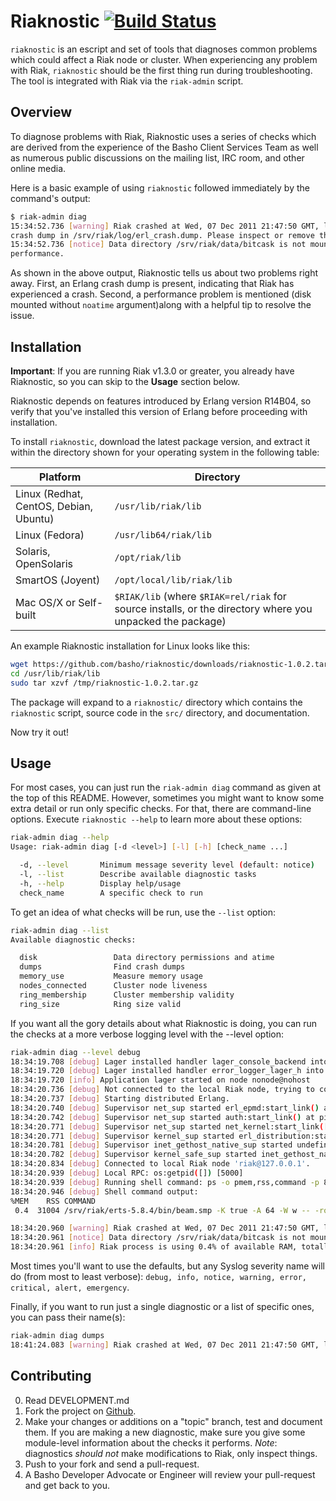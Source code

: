# Riaknostic [![Build Status](https://secure.travis-ci.org/basho/riaknostic.png?branch=master)](http://travis-ci.org/basho/riaknostic)

`riaknostic` is an escript and set of tools that diagnoses common problems which could affect a Riak node or cluster. When experiencing any problem with Riak, `riaknostic` should be the first thing run during troubleshooting. The tool is integrated with Riak via the `riak-admin` script.

## Overview

To diagnose problems with Riak, Riaknostic uses a series of checks which are derived from the experience of the Basho Client Services Team as well as numerous public discussions on the mailing list, IRC room, and other online media.

Here is a basic example of using `riaknostic` followed immediately by the command's output:

```bash
$ riak-admin diag
15:34:52.736 [warning] Riak crashed at Wed, 07 Dec 2011 21:47:50 GMT, leaving
crash dump in /srv/riak/log/erl_crash.dump. Please inspect or remove the file.
15:34:52.736 [notice] Data directory /srv/riak/data/bitcask is not mounted with 'noatime'. Please remount its disk with the 'noatime' flag to improve
performance.
```

As shown in the above output, Riaknostic tells us about two problems right away. First, an Erlang crash dump is present, indicating that Riak has experienced a crash. Second, a performance problem is mentioned (disk mounted without `noatime` argument)along with a helpful tip to resolve the issue.

## Installation

**Important**: If you are running Riak v1.3.0 or greater, you already have Riaknostic, so you can skip to the **Usage** section below.

Riaknostic depends on features introduced by Erlang version R14B04, so verify that you've installed this version of Erlang before proceeding with installation.

To install `riaknostic`, download the latest package version, and extract it within the directory shown for your operating system in the following table:

<table class="bordered-table zebra-striped">
    <thead>
        <tr><th>Platform</th><th>Directory</th></tr>
    </thead>
    <tbody>
        <tr>
            <td>Linux (Redhat, CentOS, Debian, Ubuntu)</td>
            <td><code>/usr/lib/riak/lib</code></td>
        </tr>
        <tr>
            <td>Linux (Fedora)</td>
            <td><code>/usr/lib64/riak/lib</code></td>
        </tr>
        <tr>
            <td>Solaris, OpenSolaris</td>
            <td><code>/opt/riak/lib</code></td>
        </tr>
        <tr>
            <td>SmartOS (Joyent)</td>
            <td><code>/opt/local/lib/riak/lib</code></td>
        </tr>
        <tr>
            <td>Mac OS/X or Self-built</td>
            <td><code>$RIAK/lib</code>
                (where <code>$RIAK=rel/riak</code> for source installs,
                or the directory where you unpacked the package)</td>
        </tr>
    </tbody>
</table>

An example Riaknostic installation for Linux looks like this:

```bash
wget https://github.com/basho/riaknostic/downloads/riaknostic-1.0.2.tar.gz -P /tmp
cd /usr/lib/riak/lib
sudo tar xzvf /tmp/riaknostic-1.0.2.tar.gz
```

The package will expand to a `riaknostic/` directory which contains the `riaknostic` script, source code in the `src/` directory, and documentation.

Now try it out!

## Usage

For most cases, you can just run the `riak-admin diag` command as given at the top of this README. However, sometimes you might want to know some extra detail or run only specific checks. For that, there are command-line options. Execute `riaknostic --help` to learn more about these options:

```bash
riak-admin diag --help
Usage: riak-admin diag [-d <level>] [-l] [-h] [check_name ...]

  -d, --level		Minimum message severity level (default: notice)
  -l, --list		Describe available diagnostic tasks
  -h, --help		Display help/usage
  check_name		A specific check to run
```

To get an idea of what checks will be run, use the `--list` option:

```bash
riak-admin diag --list
Available diagnostic checks:

  disk                 Data directory permissions and atime
  dumps                Find crash dumps
  memory_use           Measure memory usage
  nodes_connected      Cluster node liveness
  ring_membership      Cluster membership validity
  ring_size            Ring size valid
```

If you want all the gory details about what Riaknostic is doing, you can run the checks at a more verbose logging level with the --level option:

```bash
riak-admin diag --level debug
18:34:19.708 [debug] Lager installed handler lager_console_backend into lager_event
18:34:19.720 [debug] Lager installed handler error_logger_lager_h into error_logger
18:34:19.720 [info] Application lager started on node nonode@nohost
18:34:20.736 [debug] Not connected to the local Riak node, trying to connect. alive:false connect_failed:undefined
18:34:20.737 [debug] Starting distributed Erlang.
18:34:20.740 [debug] Supervisor net_sup started erl_epmd:start_link() at pid <0.42.0>
18:34:20.742 [debug] Supervisor net_sup started auth:start_link() at pid <0.43.0>
18:34:20.771 [debug] Supervisor net_sup started net_kernel:start_link(['riak_diag87813@127.0.0.1',longnames]) at pid <0.44.0>
18:34:20.771 [debug] Supervisor kernel_sup started erl_distribution:start_link(['riak_diag87813@127.0.0.1',longnames]) at pid <0.41.0>
18:34:20.781 [debug] Supervisor inet_gethost_native_sup started undefined at pid <0.49.0>
18:34:20.782 [debug] Supervisor kernel_safe_sup started inet_gethost_native:start_link() at pid <0.48.0>
18:34:20.834 [debug] Connected to local Riak node 'riak@127.0.0.1'.
18:34:20.939 [debug] Local RPC: os:getpid([]) [5000]
18:34:20.939 [debug] Running shell command: ps -o pmem,rss,command -p 83144
18:34:20.946 [debug] Shell command output:
%MEM    RSS COMMAND
 0.4  31004 /srv/riak/erts-5.8.4/bin/beam.smp -K true -A 64 -W w -- -root /srv/riak/rel/riak -progname riak -- -home /Users/sean -- -boot /srv/riak/releases/1.0.2/riak -embedded -config /srv/riak/etc/app.config -name riak@127.0.0.1 -setcookie riak -- console

18:34:20.960 [warning] Riak crashed at Wed, 07 Dec 2011 21:47:50 GMT, leaving crash dump in /srv/riak/log/erl_crash.dump. Please inspect or remove the file.
18:34:20.961 [notice] Data directory /srv/riak/data/bitcask is not mounted with 'noatime'. Please remount its disk with the 'noatime' flag to improve performance.
18:34:20.961 [info] Riak process is using 0.4% of available RAM, totalling 31004 KB of real memory.
```

Most times you'll want to use the defaults, but any Syslog severity name will do (from most to least verbose): `debug, info, notice, warning, error, critical, alert, emergency`.

Finally, if you want to run just a single diagnostic or a list of specific ones, you can pass their name(s):

```bash
riak-admin diag dumps
18:41:24.083 [warning] Riak crashed at Wed, 07 Dec 2011 21:47:50 GMT, leaving crash dump in /srv/riak/log/erl_crash.dump. Please inspect or remove the file.
```

## Contributing

0. Read DEVELOPMENT.md
1. Fork the project on [Github](https://github.com/basho/riaknostic).
2. Make your changes or additions on a "topic" branch, test and
   document them. If you are making a new diagnostic, make sure you
   give some module-level information about the checks it
   performs. *Note*: diagnostics _should not_ make modifications to
   Riak, only inspect things.
3. Push to your fork and send a pull-request.
4. A Basho Developer Advocate or Engineer will review your
   pull-request and get back to you.